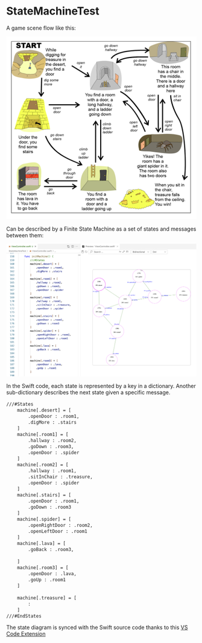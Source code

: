 # StateMachineTest

A game scene flow like this:

<img src="fsm-game.png" alt="drawing" width="600"/>

Can be described by a Finite State Machine as a set of states and messages between them:

<img src="demo.png" alt="drawing" width="600"/>

In the Swift code, each state is represented by a key in a dictionary.
Another sub-dictionary describes the next state given a specific message.

```
///#States
    machine[.desert] = [
        .openDoor : .room1,
        .digMore : .stairs
    ]
    machine[.room1] = [
        .hallway : .room2,
        .goDown : .room3,
        .openDoor : .spider
    ]
    machine[.room2] = [
        .hallway : .room1,
        .sitInChair : .treasure,
        .openDoor : .spider
    ]
    machine[.stairs] = [
        .openDoor : .room1,
        .goDown : .room3
    ]
    machine[.spider] = [
        .openRightDoor : .room2,
        .openLeftDoor : .room1
    ]
    machine[.lava] = [
        .goBack : .room3,
        
    ]
    machine[.room3] = [
        .openDoor : .lava,
        .goUp : .room1
    ]

    machine[.treasure] = [
        :
    ]
///#EndStates
```

The state diagram is synced with the Swift source code thanks to this [VS Code Extension](https://marketplace.visualstudio.com/items?itemName=huse360.fsm-swift-preview)